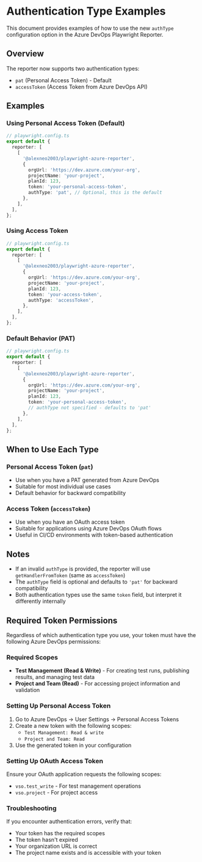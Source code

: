# Authentication Type Examples

This document provides examples of how to use the new `authType` configuration option in the Azure DevOps Playwright Reporter.

## Overview

The reporter now supports two authentication types:

- `pat` (Personal Access Token) - Default
- `accessToken` (Access Token from Azure DevOps API)

## Examples

### Using Personal Access Token (Default)

```typescript
// playwright.config.ts
export default {
  reporter: [
    [
      '@alexneo2003/playwright-azure-reporter',
      {
        orgUrl: 'https://dev.azure.com/your-org',
        projectName: 'your-project',
        planId: 123,
        token: 'your-personal-access-token',
        authType: 'pat', // Optional, this is the default
      },
    ],
  ],
};
```

### Using Access Token

```typescript
// playwright.config.ts
export default {
  reporter: [
    [
      '@alexneo2003/playwright-azure-reporter',
      {
        orgUrl: 'https://dev.azure.com/your-org',
        projectName: 'your-project',
        planId: 123,
        token: 'your-access-token',
        authType: 'accessToken',
      },
    ],
  ],
};
```

### Default Behavior (PAT)

```typescript
// playwright.config.ts
export default {
  reporter: [
    [
      '@alexneo2003/playwright-azure-reporter',
      {
        orgUrl: 'https://dev.azure.com/your-org',
        projectName: 'your-project',
        planId: 123,
        token: 'your-personal-access-token',
        // authType not specified - defaults to 'pat'
      },
    ],
  ],
};
```

## When to Use Each Type

### Personal Access Token (`pat`)

- Use when you have a PAT generated from Azure DevOps
- Suitable for most individual use cases
- Default behavior for backward compatibility

### Access Token (`accessToken`)

- Use when you have an OAuth access token
- Suitable for applications using Azure DevOps OAuth flows
- Useful in CI/CD environments with token-based authentication

## Notes

- If an invalid `authType` is provided, the reporter will use `getHandlerFromToken` (same as `accessToken`)
- The `authType` field is optional and defaults to `'pat'` for backward compatibility
- Both authentication types use the same `token` field, but interpret it differently internally

## Required Token Permissions

Regardless of which authentication type you use, your token must have the following Azure DevOps permissions:

### Required Scopes

- **Test Management (Read & Write)** - For creating test runs, publishing results, and managing test data
- **Project and Team (Read)** - For accessing project information and validation

### Setting Up Personal Access Token

1. Go to Azure DevOps → User Settings → Personal Access Tokens
2. Create a new token with the following scopes:
   - `Test Management: Read & write`
   - `Project and Team: Read`
3. Use the generated token in your configuration

### Setting Up OAuth Access Token

Ensure your OAuth application requests the following scopes:

- `vso.test_write` - For test management operations
- `vso.project` - For project access

### Troubleshooting

If you encounter authentication errors, verify that:

- Your token has the required scopes
- The token hasn't expired
- Your organization URL is correct
- The project name exists and is accessible with your token

